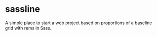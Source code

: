 sassline
========

A simple place to start a web project based on proportions of a baseline grid with rems in Sass.
